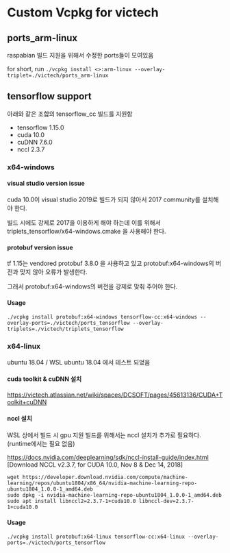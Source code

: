 # Custom Vcpkg for victech

## ports_arm-linux

raspabian 빌드 지원을 위해서 수정한 ports들이 모여있음

for short, run `./vcpkg install <>:arm-linux --overlay-triplet=./victech/ports_arm-linux`

## tensorflow support

아래와 같은 조합의 tensorflow_cc 빌드를 지원함

* tensorflow 1.15.0
* cuda 10.0
* cuDNN 7.6.0
* nccl 2.3.7

### x64-windows

#### visual studio version issue

cuda 10.0이 visual studio 2019로 빌드가 되지 않아서 2017 community를 설치해야 한다.

빌드 시에도 강제로 2017을 이용하게 해야 하는데 이를 위해서 triplets_tensorflow/x64-windows.cmake 을 사용해야 한다.

#### protobuf version issue

tf 1.15는 vendored protobuf 3.8.0 을 사용하고 있고 protobuf:x64-windows의 버전과 맞지 않아 오류가 발생한다.

그래서 protobuf:x64-windows의 버전을 강제로 맞춰 주어야 한다.

#### Usage

`./vcpkg install protobuf:x64-windows tensorflow-cc:x64-windows --overlay-ports=./victech/ports_tensorflow --overlay-triplets=./victech/triplets_tensorflow`

### x64-linux

ubuntu 18.04 / WSL ubuntu 18.04 에서 테스트 되었음

#### cuda toolkit & cuDNN 설치

https://victech.atlassian.net/wiki/spaces/DCSOFT/pages/45613136/CUDA+Toolkit+cuDNN

#### nccl 설치

WSL 상에서 빌드 시 gpu 지원 빌드를 위해서는 nccl 설치가 추가로 필요하다. (runtime에서는 필요 없음)

https://docs.nvidia.com/deeplearning/sdk/nccl-install-guide/index.html
[Download NCCL v2.3.7, for CUDA 10.0, Nov 8 & Dec 14, 2018]

```
wget https://developer.download.nvidia.com/compute/machine-learning/repos/ubuntu1804/x86_64/nvidia-machine-learning-repo-ubuntu1804_1.0.0-1_amd64.deb
sudo dpkg -i nvidia-machine-learning-repo-ubuntu1804_1.0.0-1_amd64.deb
sudo apt install libnccl2=2.3.7-1+cuda10.0 libnccl-dev=2.3.7-1+cuda10.0
```

#### Usage

`./vcpkg install protobuf:x64-linux tensorflow-cc:x64-linux --overlay-ports=./victech/ports_tensorflow`